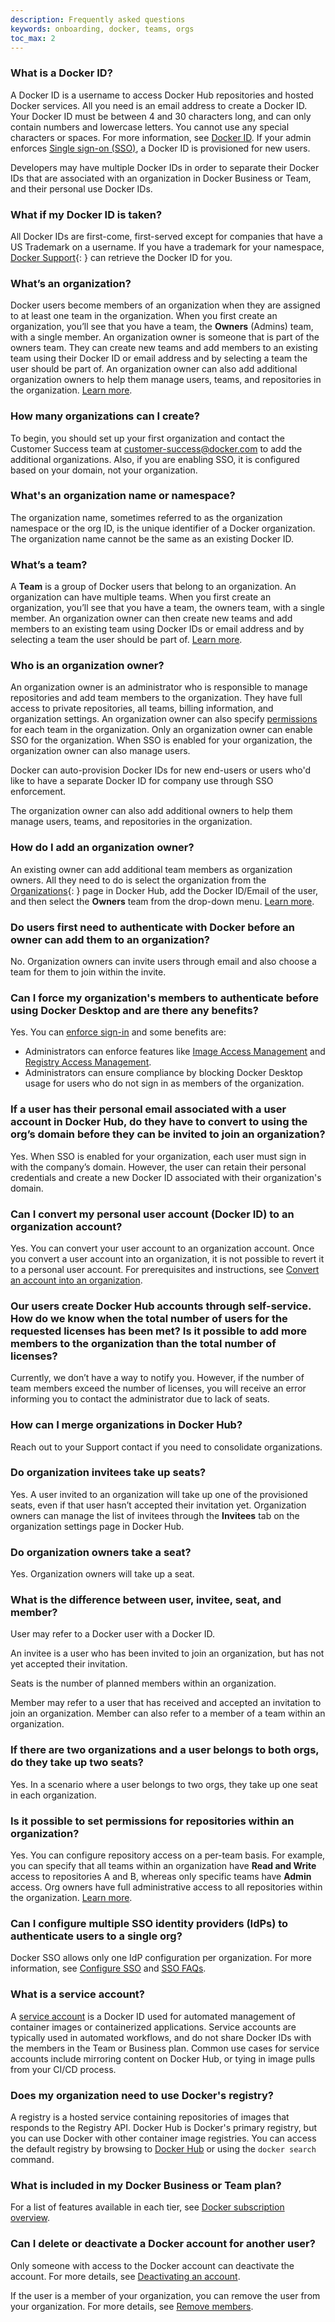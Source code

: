 ```yaml
---
description: Frequently asked questions
keywords: onboarding, docker, teams, orgs
toc_max: 2
---
```


### What is a Docker ID?

A Docker ID is a username to access Docker Hub repositories and hosted Docker
services. All you need is an email address to create a Docker ID. Your Docker ID must be between 4 and 30 characters long, and can only contain
numbers and lowercase letters. You cannot use any special characters or spaces.
For more information, see [Docker ID](../docker-id/index.md). If your admin enforces [Single sign-on (SSO)](../single-sign-on/index.md), a Docker ID is provisioned for new users.

Developers may have multiple Docker IDs in order to separate their Docker IDs that are associated with an organization in Docker Business or Team, and their personal use Docker IDs.

### What if my Docker ID is taken?

All Docker IDs are first-come, first-served except for companies that have a US Trademark on a username. If you have a trademark for your namespace, [Docker Support](https://hub.docker.com/support/contact/){: 
} can retrieve the Docker ID for you.

### What’s an organization?

Docker users become members of an organization when they are assigned to at
least one team in the organization. When you first create an organization,
you’ll see that you have a team, the **Owners** (Admins) team, with a single
member. An organization owner is someone that is part of the owners team. They
can create new teams and add members to an existing team using their Docker ID
or email address and by selecting a team the user should be part of. An
organization owner can also add additional organization owners to help them
manage users, teams, and repositories in the organization. [Learn more](orgs.md).

### How many organizations can I create?

To begin, you should set up your first organization and contact the Customer Success team at customer-success@docker.com to add the additional organizations. Also, if you are enabling SSO, it is configured based on your domain, not your organization.

### What's an organization name or namespace?

The organization name, sometimes referred to as the organization namespace or the org ID, is the unique identifier of a Docker organization. The organization name cannot be the same as an existing Docker ID.

### What’s a team?

A **Team** is a group of Docker users that belong to an organization. An organization can have multiple teams. When you first create an organization, you’ll see that you have a team, the owners team, with a single member. An organization owner can then create new teams and add members to an existing team using Docker IDs or email address and by selecting a team the user should be part of. [Learn more](orgs.md#create-a-team).

### Who is an organization owner?

An organization owner is an administrator who is responsible to manage
repositories and add team members to the organization. They have full access to
private repositories, all teams, billing information, and organization settings.
An organization owner can also specify [permissions](orgs.md#configure-repository-permissions) for each team in the
organization. Only an organization owner can enable SSO for the organization.
When SSO is enabled for your organization, the organization owner can also
manage users.

Docker can auto-provision Docker IDs for new end-users or users who'd like to
have a separate Docker ID for company use through SSO enforcement.

The organization owner can also add additional owners to help them manage users, teams, and repositories in the organization.

### How do I add an organization owner?

An existing owner can add additional team members as organization owners. All
they need to do is select the organization from the
[Organizations](https://hub.docker.com/orgs){: 
} page in Docker Hub, add the Docker ID/Email of the user, and then
select the **Owners** team from the drop-down menu. [Learn more](orgs.md#the-owners-team).

### Do users first need to authenticate with Docker before an owner can add them to an organization?

No. Organization owners can invite users through email and also choose a team for them to join within the invite.

### Can I force my organization's members to authenticate before using Docker Desktop and are there any benefits?

Yes. You can [enforce sign-in](../docker-hub/configure-sign-in.md) and some benefits are:

- Administrators can enforce features like [Image Access Management](../docker-hub/image-access-management.md) and [Registry Access Management](../docker-hub/registry-access-management.md).
 - Administrators can ensure compliance by blocking Docker Desktop usage for users who do not sign in as members of the organization.

### If a user has their personal email associated with a user account in Docker Hub, do they have to convert to using the org’s domain before they can be invited to join an organization?

Yes. When SSO is enabled for your organization, each user must sign in with the company’s domain. However, the user can retain their personal credentials and create a new Docker ID associated with their organization's domain.

### Can I convert my personal user account (Docker ID) to an organization account?

Yes. You can convert your user account to an organization account. Once you
convert a user account into an organization, it is not possible to
revert it to a personal user account. For prerequisites and instructions, see
[Convert an account into an organization](convert-account.md).

### Our users create Docker Hub accounts through self-service. How do we know when the total number of users for the requested licenses has been met? Is it possible to add more members to the organization than the total number of licenses?

Currently, we don’t have a way to notify you. However, if the number of team
members exceed the number of licenses, you will receive an error informing you
to contact the administrator due to lack of seats.

### How can I merge organizations in Docker Hub?

Reach out to your Support contact if you need to consolidate organizations.

### Do organization invitees take up seats?

Yes. A user invited to an organization will take up one of the provisioned
seats, even if that user hasn’t accepted their invitation yet. Organization
owners can manage the list of invitees through the **Invitees** tab on the organization settings page in Docker Hub.

### Do organization owners take a seat?

Yes. Organization owners will take up a seat.

### What is the difference between user, invitee, seat, and member?

User may refer to a Docker user with a Docker ID.

An invitee is a user who has been invited to join an organization, but has not yet accepted their invitation.

Seats is the number of planned members within an organization.

Member may refer to a user that has received and accepted an invitation to join an organization. Member can also refer to a member of a team within an organization.


### If there are two organizations and a user belongs to both orgs, do they take up two seats?

Yes. In a scenario where a user belongs to two orgs, they take up one seat in each organization.

### Is it possible to set permissions for repositories within an organization?

Yes. You can configure repository access on a per-team basis. For example, you
can specify that all teams within an organization have **Read and Write** access
to repositories A and B, whereas only specific teams have **Admin** access. Org
owners have full administrative access to all repositories within the
organization. [Learn more](orgs.md#configure-repository-permissions).

### Can I configure multiple SSO identity providers (IdPs) to authenticate users to a single org?

Docker SSO allows only one IdP configuration per organization. For more
information, see [Configure SSO](../single-sign-on/index.md) and [SSO FAQs](../single-sign-on/faqs.md).

### What is a service account?

A [service account](../docker-hub/service-accounts.md) is a Docker ID used for automated management of container images or containerized applications. Service accounts are typically used in automated workflows, and do not share Docker IDs with the members in the Team or Business plan. Common use cases for service accounts include mirroring content on Docker Hub, or tying in image pulls from your CI/CD process.

### Does my organization need to use Docker's registry?

A registry is a hosted service containing repositories of images that responds to the Registry API. Docker Hub is Docker's primary registry, but you can use Docker with other container image registries. You can access the default registry by browsing to [Docker Hub](https://hub.docker.com) or using the `docker search` command.

### What is included in my Docker Business or Team plan?

For a list of features available in each tier, see [Docker subscription overview](../subscription/index.md).

### Can I delete or deactivate a Docker account for another user?

Only someone with access to the Docker account can deactivate the account. For more details, see [Deactivating an account](../docker-hub/deactivate-account.md/).

If the user is a member of your organization, you can remove the user from your organization. For more details, see [Remove members](../docker-hub/members.md/#remove-members).